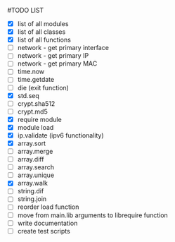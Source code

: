 #TODO LIST

- [x] list of all modules
- [x] list of all classes
- [x] list of all functions
- [ ] network - get primary interface
- [ ] network - get primary IP
- [ ] network - get primary MAC
- [ ] time.now
- [ ] time.getdate
- [ ] die (exit function)
- [x] std.seq
- [ ] crypt.sha512
- [ ] crypt.md5
- [x] require module
- [x] module load
- [x] ip.validate (ipv6 functionality)
- [x] array.sort
- [ ] array.merge
- [ ] array.diff
- [ ] array.search
- [ ] array.unique
- [x] array.walk
- [ ] string.dif
- [ ] string.join
- [ ] reorder load function
- [ ] move from main.lib arguments to librequire function
- [ ]  write documentation
- [ ]  create test scripts
